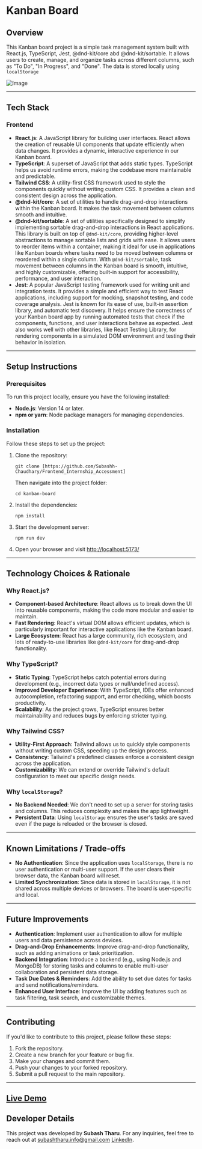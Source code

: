  <h1>Kanban Board</h1>

  <h2>Overview</h2>
  <p>This Kanban board project is a simple task management system built with React.js, TypeScript, Jest, @dnd-kit/core abd @dnd-kit/sortable. It allows users to create, manage, and organize tasks across different columns, such as "To Do", "In Progress", and "Done". The data is stored locally using <code>localStorage</code></p>

  ![Image](https://github.com/user-attachments/assets/a3b696b6-8ac3-41d1-a195-c76c43da8b93)

  <hr>

  <h2>Tech Stack</h2>

  <h3>Frontend</h3>
  <ul>
    <li><strong>React.js</strong>: A JavaScript library for building user interfaces. React allows the creation of reusable UI components that update efficiently when data changes. It provides a dynamic, interactive experience in our Kanban board.</li>
    <li><strong>TypeScript</strong>: A superset of JavaScript that adds static types. TypeScript helps us avoid runtime errors, making the codebase more maintainable and predictable.</li>
    <li><strong>Tailwind CSS</strong>: A utility-first CSS framework used to style the components quickly without writing custom CSS. It provides a clean and consistent design across the application.</li>
    <li><strong>@dnd-kit/core</strong>: A set of utilities to handle drag-and-drop interactions within the Kanban board. It makes the task movement between columns smooth and intuitive.</li>
    <li><strong>@dnd-kit/sortable</strong>: A set of utilities specifically designed to simplify implementing sortable drag-and-drop interactions in React applications. 
      This library is built on top of <code>@dnd-kit/core</code>, providing higher-level abstractions to manage sortable lists and grids with ease. It allows users to reorder items within a container, 
      making it ideal for use in applications like Kanban boards where tasks need to be moved between columns or reordered within a single column. With <code>@dnd-kit/sortable</code>, 
      task movement between columns in the Kanban board is smooth, intuitive, and highly customizable, offering built-in support for accessibility, performance, and user interaction.</li>
    <li><strong>Jest</strong>: A popular JavaScript testing framework used for writing unit and integration tests. It provides a simple and efficient way to test React applications, including support for 
      mocking, snapshot testing, and code coverage analysis. Jest is known for its ease of use, built-in assertion library, and automatic test discovery. It helps ensure the correctness of your Kanban 
      board app by running automated tests that check if the components, functions, and user interactions behave as expected. Jest also works well with other libraries, like React Testing Library, for 
      rendering components in a simulated DOM environment and testing their behavior in isolation.</li>


  </ul>

  <hr>

  <h2>Setup Instructions</h2>

  <h3>Prerequisites</h3>
  <p>To run this project locally, ensure you have the following installed:</p>
  <ul>
    <li><strong>Node.js</strong>: Version 14 or later.</li>
    <li><strong>npm or yarn</strong>: Node package managers for managing dependencies.</li>
  </ul>

  <h3>Installation</h3>
  <p>Follow these steps to set up the project:</p>
  <ol>
    <li>Clone the repository:
      <pre><code>git clone [https://github.com/Subashh-Chaudhary/Frontend_Internship_Accessment]</code></pre>
      <p>Then navigate into the project folder:</p>
      <pre><code>cd kanban-board</code></pre>
    </li>
    <li>Install the dependencies:
      <pre><code>npm install</code></pre>
    </li>
    <li>Start the development server:
      <pre><code>npm run dev</code></pre>
    </li>
    <li>Open your browser and visit <a href="http://localhost:5173" target="_blank">http://localhost:5173/</a></li>
  </ol>

  <hr>

  <h2>Technology Choices & Rationale</h2>

  <h3>Why React.js?</h3>
  <ul>
    <li><strong>Component-based Architecture</strong>: React allows us to break down the UI into reusable components, making the code more modular and easier to maintain.</li>
    <li><strong>Fast Rendering</strong>: React's virtual DOM allows efficient updates, which is particularly important for interactive applications like the Kanban board.</li>
    <li><strong>Large Ecosystem</strong>: React has a large community, rich ecosystem, and lots of ready-to-use libraries like <code>@dnd-kit/core</code> for drag-and-drop functionality.</li>
  </ul>

  <h3>Why TypeScript?</h3>
  <ul>
    <li><strong>Static Typing</strong>: TypeScript helps catch potential errors during development (e.g., incorrect data types or null/undefined access).</li>
    <li><strong>Improved Developer Experience</strong>: With TypeScript, IDEs offer enhanced autocompletion, refactoring support, and error checking, which boosts productivity.</li>
    <li><strong>Scalability</strong>: As the project grows, TypeScript ensures better maintainability and reduces bugs by enforcing stricter typing.</li>
  </ul>

  <h3>Why Tailwind CSS?</h3>
  <ul>
    <li><strong>Utility-First Approach</strong>: Tailwind allows us to quickly style components without writing custom CSS, speeding up the design process.</li>
    <li><strong>Consistency</strong>: Tailwind's predefined classes enforce a consistent design across the application.</li>
    <li><strong>Customizability</strong>: We can extend or override Tailwind's default configuration to meet our specific design needs.</li>
  </ul>

  <h3>Why <code>localStorage</code>?</h3>
  <ul>
    <li><strong>No Backend Needed</strong>: We don't need to set up a server for storing tasks and columns. This reduces complexity and makes the app lightweight.</li>
    <li><strong>Persistent Data</strong>: Using <code>localStorage</code> ensures the user's tasks are saved even if the page is reloaded or the browser is closed.</li>
  </ul>

  <hr>

  <h2>Known Limitations / Trade-offs</h2>
  <ul>
    <li><strong>No Authentication</strong>: Since the application uses <code>localStorage</code>, there is no user authentication or multi-user support. If the user clears their browser data, the Kanban board will reset.</li>
    <li><strong>Limited Synchronization</strong>: Since data is stored in <code>localStorage</code>, it is not shared across multiple devices or browsers. The board is user-specific and local.</li>
  </ul>

  <hr>

  <h2>Future Improvements</h2>
  <ul>
    <li><strong>Authentication</strong>: Implement user authentication to allow for multiple users and data persistence across devices.</li>
    <li><strong>Drag-and-Drop Enhancements</strong>: Improve drag-and-drop functionality, such as adding animations or task prioritization.</li>
    <li><strong>Backend Integration</strong>: Introduce a backend (e.g., using Node.js and MongoDB) for storing tasks and columns to enable multi-user collaboration and persistent data storage.</li>
    <li><strong>Task Due Dates & Reminders</strong>: Add the ability to set due dates for tasks and send notifications/reminders.</li>
    <li><strong>Enhanced User Interface</strong>: Improve the UI by adding features such as task filtering, task search, and customizable themes.</li>
  </ul>

  <hr>

  <h2>Contributing</h2>
  <p>If you'd like to contribute to this project, please follow these steps:</p>
  <ol>
    <li>Fork the repository.</li>
    <li>Create a new branch for your feature or bug fix.</li>
    <li>Make your changes and commit them.</li>
    <li>Push your changes to your forked repository.</li>
    <li>Submit a pull request to the main repository.</li>
  </ol>

  <hr>

  <h2><a href="https://knban-dnd.netlify.app/">Live Demo</a></h2>
  
<h2>Developer Details</h2>
<p>This project was developed by <strong>Subash Tharu</strong>. For any inquiries, feel free to reach out at <a href="subashtharu.info@gmail.com">subashtharu.info@gmail.com</a>  <a href="https://www.linkedin.com/in/developer-subash/">LinkedIn</a>.</p>

